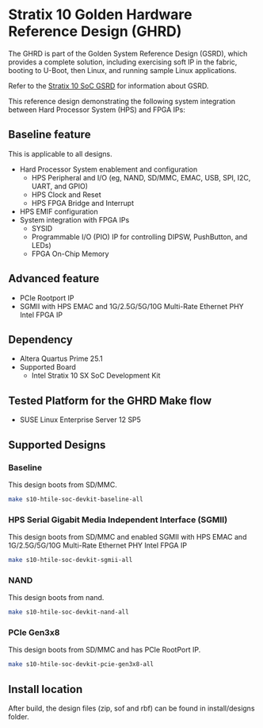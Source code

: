 # Stratix 10 Golden Hardware Reference Design (GHRD)

The GHRD is part of the Golden System Reference Design (GSRD), which provides a complete solution, including exercising soft IP in the fabric, booting to U-Boot, then Linux, and running sample Linux applications.

Refer to the [Stratix 10 SoC GSRD](https://altera-fpga.github.io/latest/embedded-designs/stratix-10/sx/soc/gsrd/ug-gsrd-s10sx-soc/) for information about GSRD.

This reference design demonstrating the following system integration between Hard Processor System (HPS) and FPGA IPs:
## Baseline feature
This is applicable to all designs.
- Hard Processor System enablement and configuration
  - HPS Peripheral and I/O (eg, NAND, SD/MMC, EMAC, USB, SPI, I2C, UART, and GPIO)
  - HPS Clock and Reset
  - HPS FPGA Bridge and Interrupt
- HPS EMIF configuration
- System integration with FPGA IPs
  - SYSID
  - Programmable I/O (PIO) IP for controlling DIPSW, PushButton, and LEDs)
  - FPGA On-Chip Memory
## Advanced feature
  - PCIe Rootport IP
  - SGMII with HPS EMAC and 1G/2.5G/5G/10G Multi-Rate Ethernet PHY Intel FPGA IP

## Dependency
* Altera Quartus Prime 25.1
* Supported Board
  - Intel Stratix 10 SX SoC Development Kit

## Tested Platform for the GHRD Make flow
* SUSE Linux Enterprise Server 12 SP5

## Supported Designs
### Baseline
This design boots from SD/MMC.
```bash
make s10-htile-soc-devkit-baseline-all
```
### HPS Serial Gigabit Media Independent Interface (SGMII)
This design boots from SD/MMC and enabled SGMII with HPS EMAC and 1G/2.5G/5G/10G Multi-Rate Ethernet PHY Intel FPGA IP
```bash
make s10-htile-soc-devkit-sgmii-all
```
### NAND
This design boots from nand.
```bash
make s10-htile-soc-devkit-nand-all
```
### PCIe Gen3x8
This design boots from SD/MMC and has PCIe RootPort IP.
```bash
make s10-htile-soc-devkit-pcie-gen3x8-all
```

## Install location
After build, the design files (zip, sof and rbf) can be found in install/designs folder.